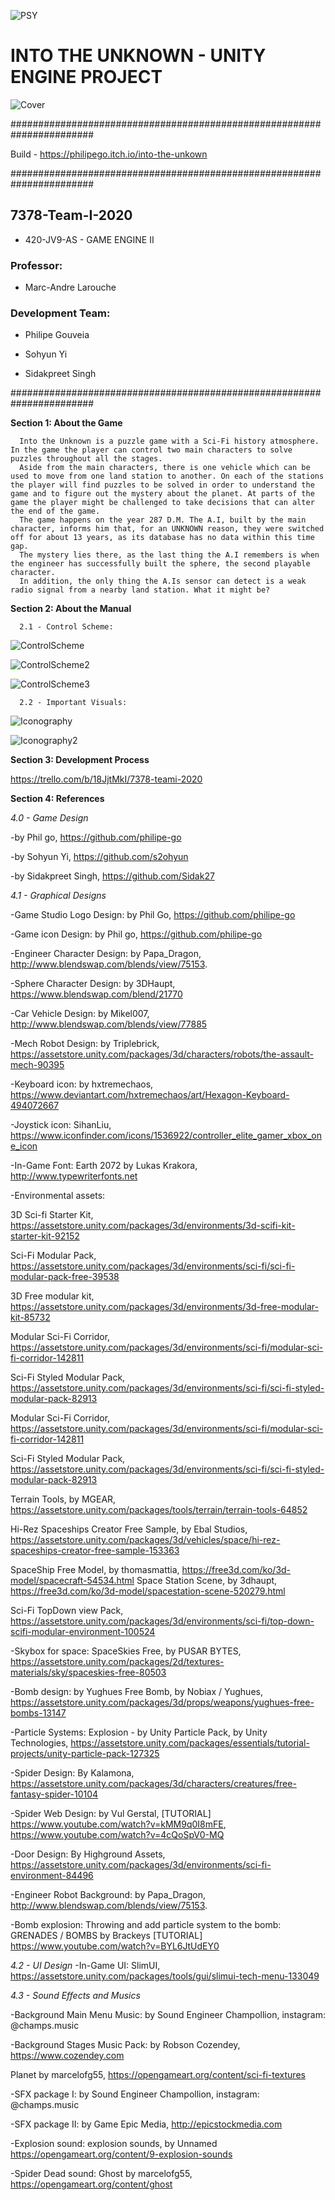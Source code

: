 ![PSY](./Manual/PSY.png?Style=centerme)

# INTO THE UNKNOWN - UNITY ENGINE PROJECT #

![Cover](./Manual/Background.png?Style=centerme)

#######################################################################

Build - https://philipego.itch.io/into-the-unkown

#######################################################################

## 7378-Team-I-2020 ##

- 420-JV9-AS - GAME ENGINE II

### Professor: ###

- Marc-Andre Larouche

### Development Team: ###

- Philipe Gouveia

- Sohyun Yi

- Sidakpreet Singh


#######################################################################

**Section 1: About the Game**

      Into the Unknown is a puzzle game with a Sci-Fi history atmosphere. In the game the player can control two main characters to solve puzzles throughout all the stages. 
      Aside from the main characters, there is one vehicle which can be used to move from one land station to another. On each of the stations the player will find puzzles to be solved in order to understand the game and to figure out the mystery about the planet. At parts of the game the player might be challenged to take decisions that can alter the end of the game.
      The game happens on the year 287 D.M. The A.I, built by the main character, informs him that, for an UNKNOWN reason, they were switched off for about 13 years, as its database has no data within this time gap. 
      The mystery lies there, as the last thing the A.I remembers is when the engineer has successfully built the sphere, the second playable character. 
      In addition, the only thing the A.Is sensor can detect is a weak radio signal from a nearby land station. What it might be? 
      
**Section 2: About the Manual**

      2.1 - Control Scheme:

![ControlScheme](./Manual/ControlScheme.png)

![ControlScheme2](./Manual/ControlScheme2.png)

![ControlScheme3](./Manual/ControlScheme3.png)

      2.2 - Important Visuals:
      
![Iconography](./Manual/Iconography.png)

![Iconography2](./Manual/Iconography2.png)


**Section 3: Development Process**

https://trello.com/b/18JjtMkI/7378-teami-2020

**Section 4: References**

*4.0 - Game Design*

-by Phil go, https://github.com/philipe-go

-by Sohyun Yi, https://github.com/s2ohyun

-by Sidakpreet Singh, https://github.com/Sidak27

*4.1 - Graphical Designs*

-Game Studio Logo Design:
by Phil Go, https://github.com/philipe-go

-Game icon Design:
by Phil go, https://github.com/philipe-go

-Engineer Character Design:
by Papa_Dragon, http://www.blendswap.com/blends/view/75153.

-Sphere Character Design:
by 3DHaupt, https://www.blendswap.com/blend/21770

-Car Vehicle Design:
by Mikel007, http://www.blendswap.com/blends/view/77885

-Mech Robot Design:
by Triplebrick, https://assetstore.unity.com/packages/3d/characters/robots/the-assault-mech-90395

-Keyboard icon:
by hxtremechaos, https://www.deviantart.com/hxtremechaos/art/Hexagon-Keyboard-494072667

-Joystick icon:
SihanLiu, https://www.iconfinder.com/icons/1536922/controller_elite_gamer_xbox_one_icon

-In-Game Font:
Earth 2072 by Lukas Krakora, http://www.typewriterfonts.net

-Environmental assets:

3D Sci-fi Starter Kit, https://assetstore.unity.com/packages/3d/environments/3d-scifi-kit-starter-kit-92152

Sci-Fi Modular Pack, https://assetstore.unity.com/packages/3d/environments/sci-fi/sci-fi-modular-pack-free-39538

3D Free modular kit, https://assetstore.unity.com/packages/3d/environments/3d-free-modular-kit-85732

Modular Sci-Fi Corridor, https://assetstore.unity.com/packages/3d/environments/sci-fi/modular-sci-fi-corridor-142811

Sci-Fi Styled Modular Pack, https://assetstore.unity.com/packages/3d/environments/sci-fi/sci-fi-styled-modular-pack-82913

Modular Sci-Fi Corridor, https://assetstore.unity.com/packages/3d/environments/sci-fi/modular-sci-fi-corridor-142811

Sci-Fi Styled Modular Pack, https://assetstore.unity.com/packages/3d/environments/sci-fi/sci-fi-styled-modular-pack-82913

Terrain Tools, by MGEAR, https://assetstore.unity.com/packages/tools/terrain/terrain-tools-64852

Hi-Rez Spaceships Creator Free Sample, by Ebal Studios, https://assetstore.unity.com/packages/3d/vehicles/space/hi-rez-spaceships-creator-free-sample-153363

SpaceShip Free Model, by thomasmattia, https://free3d.com/ko/3d-model/spacecraft-54534.html
Space Station Scene, by 3dhaupt, https://free3d.com/ko/3d-model/spacestation-scene-520279.html

Sci-Fi TopDown view Pack, https://assetstore.unity.com/packages/3d/environments/sci-fi/top-down-scifi-modular-environment-100524


-Skybox for space: 
SpaceSkies Free, by PUSAR BYTES, https://assetstore.unity.com/packages/2d/textures-materials/sky/spaceskies-free-80503

-Bomb design: 
by Yughues Free Bomb, by Nobiax / Yughues, https://assetstore.unity.com/packages/3d/props/weapons/yughues-free-bombs-13147

-Particle Systems:
Explosion - by Unity Particle Pack, by Unity Technologies, https://assetstore.unity.com/packages/essentials/tutorial-projects/unity-particle-pack-127325

-Spider Design:
By Kalamona, https://assetstore.unity.com/packages/3d/characters/creatures/free-fantasy-spider-10104

-Spider Web Design: 
by Vul Gerstal, [TUTORIAL] https://www.youtube.com/watch?v=kMM9q0I8mFE, https://www.youtube.com/watch?v=4cQoSpV0-MQ

-Door Design:
By Highground Assets, https://assetstore.unity.com/packages/3d/environments/sci-fi-environment-84496

-Engineer Robot Background:
by Papa_Dragon, http://www.blendswap.com/blends/view/75153.

-Bomb explosion:
Throwing and add particle system to the bomb: GRENADES / BOMBS 
by Brackeys [TUTORIAL] https://www.youtube.com/watch?v=BYL6JtUdEY0

*4.2 - UI Design*
-In-Game UI:
SlimUI, https://assetstore.unity.com/packages/tools/gui/slimui-tech-menu-133049

*4.3 - Sound Effects and Musics*

-Background Main Menu Music:
by Sound Engineer Champollion, instagram: @champs.music 

-Background Stages Music Pack:
by Robson Cozendey, https://www.cozendey.com

Planet by marcelofg55, https://opengameart.org/content/sci-fi-textures

-SFX package I:
by Sound Engineer Champollion, instagram: @champs.music

-SFX package II:
by Game Epic Media, http://epicstockmedia.com

-Explosion sound: 
explosion sounds, by Unnamed https://opengameart.org/content/9-explosion-sounds

-Spider Dead sound:
Ghost by marcelofg55, https://opengameart.org/content/ghost

